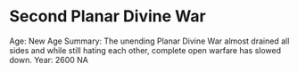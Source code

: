 # Second Planar Divine War

Age: New Age
Summary: The unending Planar Divine War almost drained all sides and while still hating each other, complete open warfare has slowed down.
Year: 2600 NA